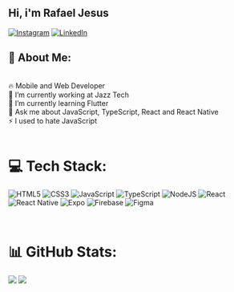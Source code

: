 ## Hi, i'm Rafael Jesus

[![Instagram](https://img.shields.io/badge/Instagram-%23E4405F.svg?logo=Instagram&logoColor=white)](https://instagram.com/rafa_moura._) [![LinkedIn](https://img.shields.io/badge/LinkedIn-%230077B5.svg?logo=linkedin&logoColor=white)](https://linkedin.com/in/rafaeljesuscm)
<br>

## 💫 About Me:

<br>
🔥 Mobile and Web Developer<br>
🔭 I’m currently working at Jazz Tech<br>
🌱 I’m currently learning Flutter<br>
💬 Ask me about JavaScript, TypeScript, React and React Native<br>
⚡ I used to hate JavaScript

<br>

<!-- ![Snake animation](https://github.com/RafaelJesus22/RafaelJesus22/blob/output/github-contribution-grid-snake.svg) -->

<br>

# 💻 Tech Stack:

![HTML5](https://img.shields.io/badge/html5-%23E34F26.svg?style=for-the-badge&logo=html5&logoColor=white)
![CSS3](https://img.shields.io/badge/css3-%231572B6.svg?style=for-the-badge&logo=css3&logoColor=white)
![JavaScript](https://img.shields.io/badge/javascript-%23323330.svg?style=for-the-badge&logo=javascript&logoColor=%23F7DF1E)
![TypeScript](https://img.shields.io/badge/typescript-%23007ACC.svg?style=for-the-badge&logo=typescript&logoColor=white)
![NodeJS](https://img.shields.io/badge/node.js-6DA55F?style=for-the-badge&logo=node.js&logoColor=white)
![React](https://img.shields.io/badge/react-%2320232a.svg?style=for-the-badge&logo=react&logoColor=%2361DAFB)
![React Native](https://img.shields.io/badge/react_native-%2320232a.svg?style=for-the-badge&logo=react&logoColor=%2361DAFB)
![Expo](https://img.shields.io/badge/expo-1C1E24?style=for-the-badge&logo=expo&logoColor=#D04A37)
![Firebase](https://img.shields.io/badge/firebase-%23039BE5.svg?style=for-the-badge&logo=firebase)
![Figma](https://img.shields.io/badge/figma-%23F24E1E.svg?style=for-the-badge&logo=figma&logoColor=white)

<br>

# 📊 GitHub Stats:

![](https://github-readme-streak-stats.herokuapp.com/?user=RafaelJesus22&theme=dracula&hide_border=false)
![](https://github-readme-stats.vercel.app/api/top-langs/?username=RafaelJesus22&theme=dracula&hide_border=false&include_all_commits=true&count_private=true&layout=compact)
